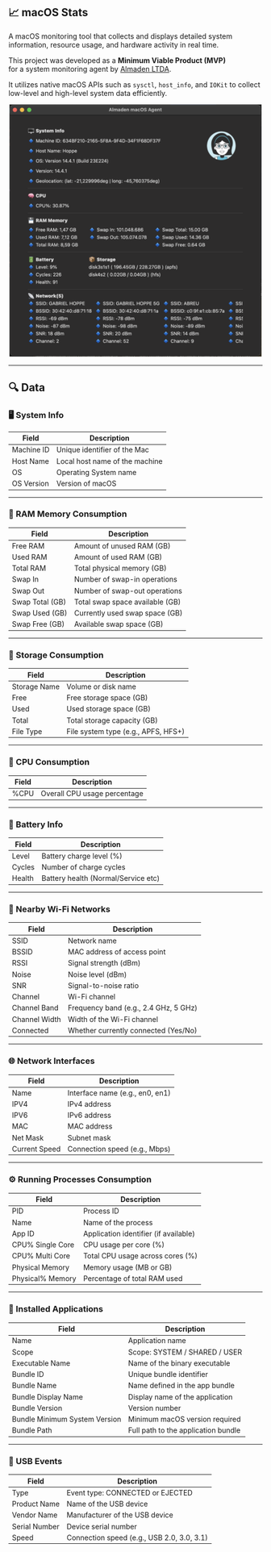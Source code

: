 ## 📈 macOS Stats

A macOS monitoring tool that collects and displays detailed system information, resource usage, and hardware activity in real time.

This project was developed as a **Minimum Viable Product (MVP)** <br>
for a system monitoring agent by [Almaden LTDA](https://almaden.ai/). 

It utilizes native macOS APIs such as `sysctl`, `host_info`, and `IOKit` to collect low-level and high-level system data efficiently.

<p align="center">
  <img src="./app-screenshot.png" width="500" />
</p>

---

## 🔍 Data

### 🖥️ System Info

| Field       | Description                   |
|-------------|-------------------------------|
| Machine ID  | Unique identifier of the Mac  |
| Host Name   | Local host name of the machine |
| OS          | Operating System name         |
| OS Version  | Version of macOS              |

---

### 🧠 RAM Memory Consumption

| Field            | Description                           |
|------------------|---------------------------------------|
| Free RAM         | Amount of unused RAM (GB)             |
| Used RAM         | Amount of used RAM (GB)               |
| Total RAM        | Total physical memory (GB)            |
| Swap In          | Number of swap-in operations          |
| Swap Out         | Number of swap-out operations         |
| Swap Total (GB)  | Total swap space available (GB)       |
| Swap Used (GB)   | Currently used swap space (GB)        |
| Swap Free (GB)   | Available swap space (GB)             |

---

### 💾 Storage Consumption

| Field        | Description                            |
|--------------|----------------------------------------|
| Storage Name | Volume or disk name                    |
| Free         | Free storage space (GB)                |
| Used         | Used storage space (GB)                |
| Total        | Total storage capacity (GB)            |
| File Type    | File system type (e.g., APFS, HFS+)     |

---

### 🧮 CPU Consumption

| Field | Description                      |
|-------|----------------------------------|
| %CPU  | Overall CPU usage percentage     |

---

### 🔋 Battery Info

| Field   | Description                         |
|---------|-------------------------------------|
| Level   | Battery charge level (%)            |
| Cycles  | Number of charge cycles             |
| Health  | Battery health (Normal/Service etc) |

---

### 📶 Nearby Wi-Fi Networks

| Field         | Description                            |
|---------------|----------------------------------------|
| SSID          | Network name                           |
| BSSID         | MAC address of access point            |
| RSSI          | Signal strength (dBm)                  |
| Noise         | Noise level (dBm)                      |
| SNR           | Signal-to-noise ratio                  |
| Channel       | Wi-Fi channel                          |
| Channel Band  | Frequency band (e.g., 2.4 GHz, 5 GHz)  |
| Channel Width | Width of the Wi-Fi channel             |
| Connected     | Whether currently connected (Yes/No)   |

---

### 🌐 Network Interfaces

| Field         | Description                      |
|---------------|----------------------------------|
| Name          | Interface name (e.g., en0, en1)  |
| IPV4          | IPv4 address                     |
| IPV6          | IPv6 address                     |
| MAC           | MAC address                      |
| Net Mask      | Subnet mask                      |
| Current Speed | Connection speed (e.g., Mbps)    |

---

### ⚙️ Running Processes Consumption

| Field               | Description                              |
|---------------------|------------------------------------------|
| PID                 | Process ID                               |
| Name                | Name of the process                      |
| App ID              | Application identifier (if available)    |
| CPU% Single Core    | CPU usage per core (%)                   |
| CPU% Multi Core     | Total CPU usage across cores (%)         |
| Physical Memory     | Memory usage (MB or GB)                  |
| Physical% Memory    | Percentage of total RAM used             |

---

### 🧩 Installed Applications

| Field                          | Description                                      |
|--------------------------------|--------------------------------------------------|
| Name                           | Application name                                |
| Scope                          | Scope: SYSTEM / SHARED / USER                   |
| Executable Name                | Name of the binary executable                   |
| Bundle ID                      | Unique bundle identifier                        |
| Bundle Name                    | Name defined in the app bundle                  |
| Bundle Display Name            | Display name of the application                 |
| Bundle Version                 | Version number                                  |
| Bundle Minimum System Version | Minimum macOS version required                  |
| Bundle Path                    | Full path to the application bundle             |

---

### 🔌 USB Events

| Field         | Description                                   |
|---------------|-----------------------------------------------|
| Type          | Event type: CONNECTED or EJECTED             |
| Product Name  | Name of the USB device                        |
| Vendor Name   | Manufacturer of the USB device                |
| Serial Number | Device serial number                          |
| Speed         | Connection speed (e.g., USB 2.0, 3.0, 3.1)    |
